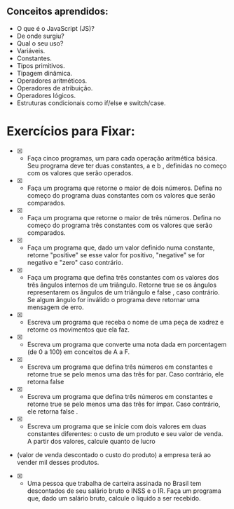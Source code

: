 ## Conceitos aprendidos:

* O que é o JavaScript (JS)?
* De onde surgiu?
* Qual o seu uso?
* Variáveis.
* Constantes.
* Tipos primitivos.
* Tipagem dinâmica.
* Operadores aritméticos.
* Operadores de atribuição.
* Operadores lógicos.
* Estruturas condicionais como if/else e switch/case.


# Exercícios para Fixar:

- [X] - Faça cinco programas, um para cada operação aritmética básica. Seu programa deve ter duas constantes, a e b , definidas no começo com os valores que serão operados. 
- [X] - Faça um programa que retorne o maior de dois números. Defina no começo do programa duas constantes com os valores que serão comparados.
- [X] - Faça um programa que retorne o maior de três números. Defina no começo do programa três constantes com os valores que serão comparados.
- [X] - Faça um programa que, dado um valor definido numa constante, retorne "positive" se esse valor for positivo, "negative" se for negativo e "zero" caso contrário.
- [X] - Faça um programa que defina três constantes com os valores dos três ângulos internos de um triângulo. Retorne true se os ângulos representarem os ângulos de um triângulo e false , 
caso contrário. Se algum ângulo for inválido o programa deve retornar uma mensagem de erro.
- [X] - Escreva um programa que receba o nome de uma peça de xadrez e retorne os movimentos que ela faz.
- [X] - Escreva um programa que converte uma nota dada em porcentagem (de 0 a 100) em conceitos de A a F.
- [X] - Escreva um programa que defina três números em constantes e retorne true se pelo menos uma das três for par. Caso contrário, ele retorna false 
- [X] - Escreva um programa que defina três números em constantes e retorne true se pelo menos uma das três for ímpar. Caso contrário, ele retorna false .
- [X] - Escreva um programa que se inicie com dois valores em duas constantes diferentes: o custo de um produto e seu valor de venda. A partir dos valores, calcule quanto de lucro 
- (valor de venda descontado o custo do produto) a empresa terá ao vender mil desses produtos.
- [X] - Uma pessoa que trabalha de carteira assinada no Brasil tem descontados de seu salário bruto o INSS e o IR. Faça um programa que, dado um salário bruto, calcule o líquido a ser recebido.
